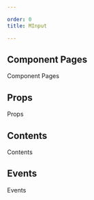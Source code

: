 ```yaml
---

order: 0
title: MInput

---
```

 
## Component Pages
 
Component Pages
 
## Props
 
Props
 
## Contents
 
Contents
 
## Events
 
Events
 
